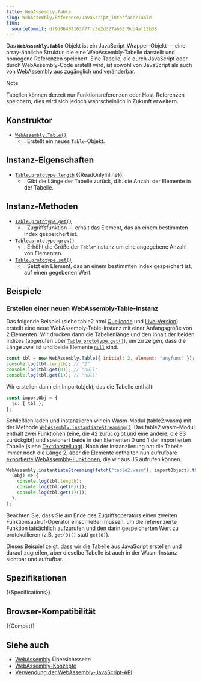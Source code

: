 ```yaml
---
title: WebAssembly.Table
slug: WebAssembly/Reference/JavaScript_interface/Table
l10n:
  sourceCommit: df9d06402163f77fc3e2d327ab63f9dd4af15b38
---
```


Das **`WebAssembly.Table`** Objekt ist ein JavaScript-Wrapper-Objekt — eine array-ähnliche Struktur, die eine WebAssembly-Tabelle darstellt und homogene Referenzen speichert. Eine Tabelle, die durch JavaScript oder durch WebAssembly-Code erstellt wird, ist sowohl von JavaScript als auch von WebAssembly aus zugänglich und veränderbar.

> [!NOTE]
> Tabellen können derzeit nur Funktionsreferenzen oder Host-Referenzen speichern, dies wird sich jedoch wahrscheinlich in Zukunft erweitern.

## Konstruktor

- [`WebAssembly.Table()`](/de/docs/WebAssembly/Reference/JavaScript_interface/Table/Table)
  - : Erstellt ein neues `Table`-Objekt.

## Instanz-Eigenschaften

- [`Table.prototype.length`](/de/docs/WebAssembly/Reference/JavaScript_interface/Table/length) {{ReadOnlyInline}}
  - : Gibt die Länge der Tabelle zurück, d.h. die Anzahl der Elemente in der Tabelle.

## Instanz-Methoden

- [`Table.prototype.get()`](/de/docs/WebAssembly/Reference/JavaScript_interface/Table/get)
  - : Zugriffsfunktion — erhält das Element, das an einem bestimmten Index gespeichert ist.
- [`Table.prototype.grow()`](/de/docs/WebAssembly/Reference/JavaScript_interface/Table/grow)
  - : Erhöht die Größe der `Table`-Instanz um eine angegebene Anzahl von Elementen.
- [`Table.prototype.set()`](/de/docs/WebAssembly/Reference/JavaScript_interface/Table/set)
  - : Setzt ein Element, das an einem bestimmten Index gespeichert ist, auf einen gegebenen Wert.

## Beispiele

### Erstellen einer neuen WebAssembly-Table-Instanz

Das folgende Beispiel (siehe table2.html [Quellcode](https://github.com/mdn/webassembly-examples/blob/main/js-api-examples/table2.html) und [Live-Version](https://mdn.github.io/webassembly-examples/js-api-examples/table2.html)) erstellt eine neue WebAssembly-Table-Instanz mit einer Anfangsgröße von 2 Elementen. Wir drucken dann die Tabellenlänge und den Inhalt der beiden Indizes (abgerufen über [`Table.prototype.get()`](/de/docs/WebAssembly/Reference/JavaScript_interface/Table/get)), um zu zeigen, dass die Länge zwei ist und beide Elemente [`null`](/de/docs/Web/JavaScript/Reference/Operators/null) sind.

```js
const tbl = new WebAssembly.Table({ initial: 2, element: "anyfunc" });
console.log(tbl.length); // "2"
console.log(tbl.get(0)); // "null"
console.log(tbl.get(1)); // "null"
```

Wir erstellen dann ein Importobjekt, das die Tabelle enthält:

```js
const importObj = {
  js: { tbl },
};
```

Schließlich laden und instanziieren wir ein Wasm-Modul (table2.wasm) mit der Methode [`WebAssembly.instantiateStreaming()`](/de/docs/WebAssembly/Reference/JavaScript_interface/instantiateStreaming_static). Das table2.wasm-Modul enthält zwei Funktionen (eine, die 42 zurückgibt und eine andere, die 83 zurückgibt) und speichert beide in den Elementen 0 und 1 der importierten Tabelle (siehe [Textdarstellung](https://github.com/mdn/webassembly-examples/blob/main/js-api-examples/table2.wat)). Nach der Instanziierung hat die Tabelle immer noch die Länge 2, aber die Elemente enthalten nun aufrufbare [exportierte WebAssembly-Funktionen](/de/docs/WebAssembly/Guides/Exported_functions), die wir aus JS aufrufen können.

```js
WebAssembly.instantiateStreaming(fetch("table2.wasm"), importObject).then(
  (obj) => {
    console.log(tbl.length);
    console.log(tbl.get(0)());
    console.log(tbl.get(1)());
  },
);
```

Beachten Sie, dass Sie am Ende des Zugriffsoperators einen zweiten Funktionsaufruf-Operator einschließen müssen, um die referenzierte Funktion tatsächlich aufzurufen und den darin gespeicherten Wert zu protokollieren (z.B. `get(0)()` statt `get(0)`).

Dieses Beispiel zeigt, dass wir die Tabelle aus JavaScript erstellen und darauf zugreifen, aber dieselbe Tabelle ist auch in der Wasm-Instanz sichtbar und aufrufbar.

## Spezifikationen

{{Specifications}}

## Browser-Kompatibilität

{{Compat}}

## Siehe auch

- [WebAssembly](/de/docs/WebAssembly) Übersichtsseite
- [WebAssembly-Konzepte](/de/docs/WebAssembly/Guides/Concepts)
- [Verwendung der WebAssembly-JavaScript-API](/de/docs/WebAssembly/Guides/Using_the_JavaScript_API)
